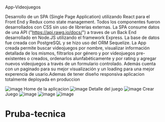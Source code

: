App-Videojuegos

Desarrollo de un SPA (Single Page Application) utilizando React para el Front End y Redux como state management. Todos los componentes fueron desarrollados con CSS sin uso de librerias externas. La SPA consume datos de una API ("https://api.rawg.io/docs/") a traves de un Back End desarrollado en Node.JS utilizando el framework Express. La base de datos fue creada con PostgreSQL y se hizo uso del ORM Sequelize. La App creada permite buscar videojuegos por nombre, visualizar información detallada de los mismos, filtrarlos por género y por videojuegos pre-existentes o creados, ordenarlos alunfabéticamente y por rating y agregar nuevos videojuegos a través de un formulario controlado. Además cuenta con un paginado para su mejor visualización y un loading para una mejor experencia de usario.Ademas de tener diseño responsiva aplicacion totalmente deployada en produccion 

![image](https://user-images.githubusercontent.com/97969138/174117831-67bacd62-fe94-4c2d-a081-5950b627475f.png)
Home de la aplicacion 
![image](https://user-images.githubusercontent.com/97969138/174120878-5accfdc5-3d59-48b8-bd3f-cd6d0ebdb7f8.png)
Detalle del juego
![image](https://user-images.githubusercontent.com/97969138/174120370-0bdddb9e-d86c-4b87-9a16-cbe496d09960.png)
Crear Juego
![image](https://user-images.githubusercontent.com/97969138/174122889-c7acbf69-9734-4514-b9c5-43dc5de767fd.png)
    ![image](https://user-images.githubusercontent.com/97969138/174121641-6e7ed3d4-5d7e-4089-8c45-e54fb7add0a6.png)
    ![image](https://user-images.githubusercontent.com/97969138/174121645-ef478415-5120-4571-9beb-dd700da19a0d.png)



# Pruba-tecnica
